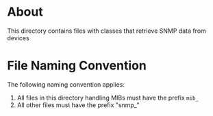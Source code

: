 # About
This directory contains files with classes that retrieve SNMP data from devices

# File Naming Convention
The following naming convention applies:

1. All files in this directory handling MIBs must have the prefix `mib_`
2. All other files must have the prefix "snmp_"
